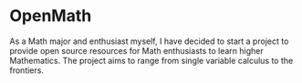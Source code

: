 # OpenMath
As a Math major and enthusiast myself, I have decided to start a project to provide open source resources for Math enthusiasts to learn higher Mathematics. The project aims to range from single variable calculus to the frontiers. 
